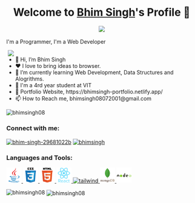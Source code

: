 <h1 align="center">Welcome to <a href="https://github.com/BhimSingh08">Bhim Singh</a>'s Profile 👋</h1>
<p align="center">
  <a align="center" href="https://github.com/DenverCoder1/readme-typing-svg"><img src="https://readme-typing-svg.herokuapp.com?&font=IBM+Plex+Sans&color=F72EE2&size=25&lines=Welcome+to+my+GitHub+Profile!;I'm+a+Web+developer";I'm+a+competitive+programmer /></a>
</p>
<p>I'm a Programmer, I'm a Web Developer</p>
<img align="right" src="https://cdn.hashnode.com/res/hashnode/image/upload/v1648657506206/DRT1LznNL.gif?w=1600&h=840&fit=crop&crop=entropy&auto=format,compress&gif-q=60&format=webm" width="500px">
<ul>
  <li>👋 Hi, I’m Bhim Singh</li>
  <li>❤️ I love to bring ideas to browser.</li>
  <li>🌱 I’m currently learning Web Development, Data Structures and Alogrithms.</li>
  <li>💼 I'm a 4rd year student at VIT</li>
  <li>🧐 Portfolio Website, https://bhimsingh-portfolio.netlify.app/</li>
  <li>📫 How to Reach me, bhimsingh08072001@gmail.com</li>
</ul>

<p align="left"> <img src="https://komarev.com/ghpvc/?username=bhimsingh08&label=Profile%20views&color=0e75b6&style=flat" alt="bhimsingh08" /> </p>

<h3 align="left">Connect with me:</h3>
<p align="left">
<a href="https://linkedin.com/in/bhim-singh-29681022b" target="blank"><img align="center" src="https://raw.githubusercontent.com/rahuldkjain/github-profile-readme-generator/master/src/images/icons/Social/linked-in-alt.svg" alt="bhim-singh-29681022b" height="30" width="40" /></a>
<a href="https://www.leetcode.com/bhimsingh" target="blank"><img align="center" src="https://raw.githubusercontent.com/rahuldkjain/github-profile-readme-generator/master/src/images/icons/Social/leet-code.svg" alt="bhimsingh" height="30" width="40" /></a>
</p>

<h3 align="left">Languages and Tools:</h3>
<p align="left"> <a href="https://www.java.com" target="_blank" rel="noreferrer"> <img src="https://raw.githubusercontent.com/devicons/devicon/master/icons/java/java-original.svg" alt="java" width="40" height="40"/> <a href="https://www.w3schools.com/css/" target="_blank" rel="noreferrer"> <img src="https://raw.githubusercontent.com/devicons/devicon/master/icons/css3/css3-original-wordmark.svg" alt="css3" width="40" height="40"/> </a> </a> <a href="https://www.w3.org/html/" target="_blank" rel="noreferrer"> <img src="https://raw.githubusercontent.com/devicons/devicon/master/icons/html5/html5-original-wordmark.svg" alt="html5" width="40" height="40"/> </a> <a href="https://reactjs.org/" target="_blank" rel="noreferrer"> <img src="https://raw.githubusercontent.com/devicons/devicon/master/icons/react/react-original-wordmark.svg" alt="react" width="40" height="40"/> </a> <a href="https://tailwindcss.com/" target="_blank" rel="noreferrer"> <img src="https://www.vectorlogo.zone/logos/tailwindcss/tailwindcss-icon.svg" alt="tailwind" width="40" height="40"/> </a> <a href="https://www.mongodb.com/" target="_blank" rel="noreferrer"> <img src="https://raw.githubusercontent.com/devicons/devicon/master/icons/mongodb/mongodb-original-wordmark.svg" alt="mongodb" width="40" height="40"/> </a> <a href="https://nodejs.org" target="_blank" rel="noreferrer"> <img src="https://raw.githubusercontent.com/devicons/devicon/master/icons/nodejs/nodejs-original-wordmark.svg" alt="nodejs" width="40" height="40"/> </a> </p>

<p><img align="left" src="https://github-readme-stats.vercel.app/api/top-langs?username=bhimsingh08&show_icons=true&locale=en&layout=compact" alt="bhimsingh08" /></p>

<p>&nbsp;<img align="center" src="https://github-readme-stats.vercel.app/api?username=bhimsingh08&show_icons=true&locale=en" alt="bhimsingh08" /></p>

